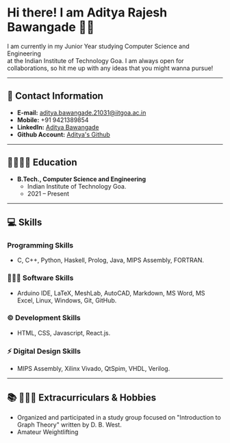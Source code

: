 # Hi there! I am Aditya Rajesh Bawangade 👋🏻

I am currently in my Junior Year studying Computer Science and Engineering  
at the Indian Institute of Technology Goa. I am always open for collaborations,
so hit me up with any ideas that you might wanna pursue!

---

## 📲 Contact Information
- **E-mail:** aditya.bawangade.21031@iitgoa.ac.in
- **Mobile:** +91 9421389854
- **LinkedIn:** [Aditya Bawangade](https://www.linkedin.com/in/aditya-bawangade-290919223)
- **Github Account:** [Aditya's Github](https://github.com/Aditya-Bawangade)

---

## 🏫👨🏻‍🎓 Education
- **B.Tech., Computer Science and Engineering**
  - Indian Institute of Technology Goa.
  - 2021 – Present

---

## 💻 Skills
### Programming Skills
- C, C++, Python, Haskell, Prolog, Java, MIPS Assembly, FORTRAN.

### 👨🏻‍💻 Software Skills
- Arduino IDE, LaTeX, MeshLab, AutoCAD, Markdown, MS Word, MS Excel, Linux, Windows, Git, GitHub.

### © Development Skills
- HTML, CSS, Javascript, React.js.

### ⚡ Digital Design Skills
- MIPS Assembly, Xilinx Vivado, QtSpim, VHDL, Verilog.

---

## 📚 🏋🏻‍♂️ Extracurriculars & Hobbies
- Organized and participated in a study group focused on "Introduction to Graph Theory" written by D. B. West.
- Amateur Weightlifting


